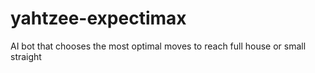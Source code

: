 # yahtzee-expectimax
AI bot that chooses the most optimal moves to reach full house or small straight
